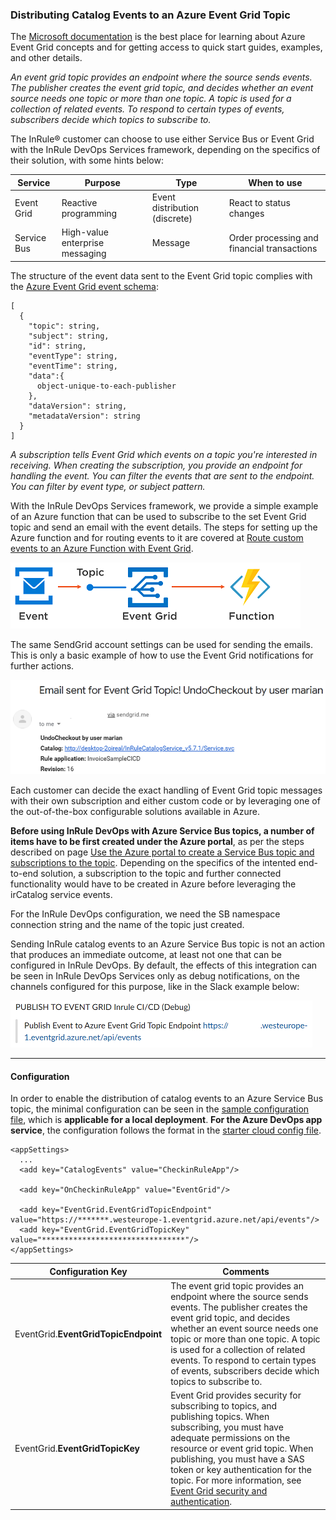 ### Distributing Catalog Events to an Azure Event Grid Topic 

The [Microsoft documentation](https://docs.microsoft.com/en-us/azure/event-grid/) is the best place for learning about Azure Event Grid concepts and for getting access to quick start guides, examples, and other details.

_An event grid topic provides an endpoint where the source sends events. The publisher creates the event grid topic, and decides whether an event source needs one topic or more than one topic. A topic is used for a collection of related events. To respond to certain types of events, subscribers decide which topics to subscribe to._

The InRule® customer can choose to use either Service Bus or Event Grid with the InRule DevOps Services framework, depending on the specifics of their solution, with some hints below:

|Service | Purpose | Type | When to use
--- | --- | --- | ---
|Event Grid| Reactive programming | Event distribution (discrete) | React to status changes
|Service Bus|High-value enterprise messaging | Message | Order processing and financial transactions

The structure of the event data sent to the Event Grid topic complies with the [Azure Event Grid event schema](https://docs.microsoft.com/en-us/azure/event-grid/event-schema):

```
[
  {
    "topic": string,
    "subject": string,
    "id": string,
    "eventType": string,
    "eventTime": string,
    "data":{
      object-unique-to-each-publisher
    },
    "dataVersion": string,
    "metadataVersion": string
  }
]
```

_A subscription tells Event Grid which events on a topic you're interested in receiving. When creating the subscription, you provide an endpoint for handling the event. You can filter the events that are sent to the endpoint. You can filter by event type, or subject pattern._

With the InRule DevOps Services framework, we provide a simple example of an Azure function that can be used to subscribe to the set Event Grid topic and send an email with the event details. The steps for setting up the Azure function and for routing events to it are covered at [Route custom events to an Azure Function with Event Grid](https://docs.microsoft.com/en-us/azure/event-grid/custom-event-to-function).

![Function used with an Event Grid topic](../images/Sample8-EventGridToFunction.PNG)

The same SendGrid account settings can be used for sending the emails.  This is only a basic example of how to use the Event Grid notifications for further actions.

![Example of email sent for an Event Grid topic](../images/Sample8-EventGridToEmail.PNG)

Each customer can decide the exact handling of Event Grid topic messages with their own subscription and either custom code or by leveraging one of the out-of-the-box configurable solutions available in Azure.

**Before using InRule DevOps with Azure Service Bus topics, a number of items have to be first created under the Azure portal**, as per the steps described on page [Use the Azure portal to create a Service Bus topic and subscriptions to the topic](https://docs.microsoft.com/en-us/azure/service-bus-messaging/service-bus-quickstart-topics-subscriptions-portal).  Depending on the specifics of the intented end-to-end solution, a subscription to the topic and further connected functionality would have to be created in Azure before leveraging the irCatalog service events. 

For the InRule DevOps configuration, we need the SB namespace connection string and the name of the topic just created.  

Sending InRule catalog events to an Azure Service Bus topic is not an action that produces an immediate outcome, at least not one that can be configured in InRule DevOps.  By default, the effects of this integration can be seen in InRule DevOps Services only as debug notifications, on the channels configured for this purpose, like in the Slack example below:


![Example debug Event Grid notification in Slack](../images/Sample8-EventGridSlack.PNG)

---
#### Configuration

In order to enable the distribution of catalog events to an Azure Service Bus topic, the minimal configuration can be seen in the [sample configuration file](../config/InRuleCICD_EventGrid.config), which is **applicable for a local deployment**.  **For the Azure DevOps app service**, the configuration follows the format in the [starter cloud config file](../config/InRule.CICD.Runtime.Service.config.json).

```
<appSettings>
  ...
  <add key="CatalogEvents" value="CheckinRuleApp"/>

  <add key="OnCheckinRuleApp" value="EventGrid"/>
  
  <add key="EventGrid.EventGridTopicEndpoint" value="https://*******.westeurope-1.eventgrid.azure.net/api/events"/>
  <add key="EventGrid.EventGridTopicKey" value="********************************"/>
</appSettings>
```

|Configuration Key | Comments
--- | ---
|EventGrid.**EventGridTopicEndpoint**| The event grid topic provides an endpoint where the source sends events. The publisher creates the event grid topic, and decides whether an event source needs one topic or more than one topic. A topic is used for a collection of related events. To respond to certain types of events, subscribers decide which topics to subscribe to.
|EventGrid.**EventGridTopicKey**| Event Grid provides security for subscribing to topics, and publishing topics. When subscribing, you must have adequate permissions on the resource or event grid topic. When publishing, you must have a SAS token or key authentication for the topic. For more information, see [Event Grid security and authentication](https://docs.microsoft.com/en-us/azure/event-grid/security-authentication).
